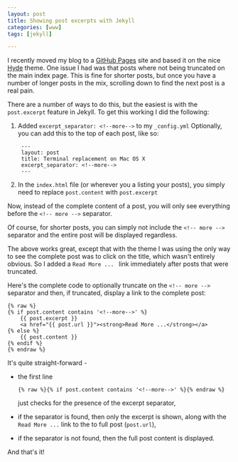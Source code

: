 ```yaml
---
layout: post
title: Showing post excerpts with Jekyll
categories: [www]
tags: [jekyll]

---
```


I recently moved my blog to a [GitHub Pages]() site and based it on the nice [Hyde]() theme. One issue I had was that posts where not being truncated on the main index page. This is fine for shorter posts, but once you have a number of longer posts in the mix, scrolling down to find the next post is a real pain.

There are a number of ways to do this, but the easiest is with the `post.excerpt` feature in Jekyll. To get this working I did the following:

1. Added `excerpt_separator: <!--more-->` to my `_config.yml`
    Optionally, you can add this to the top of each post, like so:
           
        ---
        layout: post
        title: Terminal replacement on Mac OS X
        excerpt_separator: <!--more-->
        ---

2. In the `index.html` file (or wherever you a listing your posts), you simply need to replace `post.content` with `post.excerpt`

Now, instead of the complete content of a post, you will only see everything before the `<!-- more -->` separator. 

Of course, for shorter posts, you can simply not include the `<!-- more -->` separator and the entire post will be displayed regardless.

The above works great, except that with the theme I was using the only way to see the complete post was to click on the title, which wasn't entirely obvious. So I added a `Read More ... ` link immediately after posts that were truncated.

Here's the complete code to optionally truncate on the `<!-- more -->` separator and then, if truncated, display a link to the complete post:

``` 
{% raw %}
{% if post.content contains '<!--more-->' %}
    {{ post.excerpt }}
    <a href="{{ post.url }}"><strong>Read More ...</strong></a>
{% else %}
    {{ post.content }}
{% endif %}  
{% endraw %}
``` 

It's quite straight-forward -

  * the first line

      `{% raw %}{% if post.content contains '<!--more-->' %}{% endraw %}`  
  
      just checks for the presence of the excerpt separator,
  * if the separator is found, then only the excerpt is shown, along with the `Read More ...` link to the to full post (`post.url`),
  * if the separator is not found, then the full post content is displayed.

And that's it!